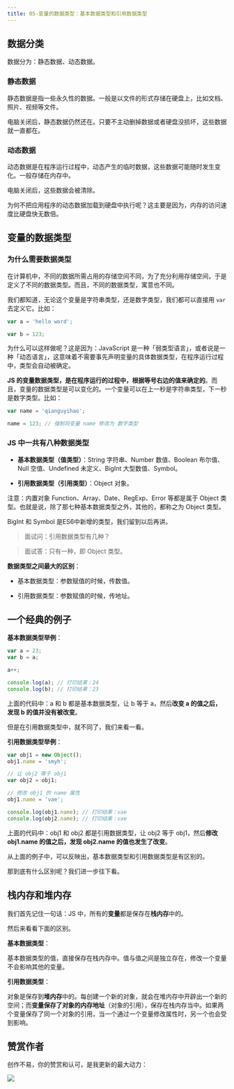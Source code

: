 ```yaml
---
title: 05-变量的数据类型：基本数据类型和引用数据类型
---
```


<ArticleTopAd></ArticleTopAd>

## 数据分类

数据分为：静态数据、动态数据。

### 静态数据

静态数据是指一些永久性的数据。一般是以文件的形式存储在硬盘上，比如文档、照片、视频等文件。

电脑关闭后，静态数据仍然还在。只要不主动删掉数据或者硬盘没损坏，这些数据就一直都在。

### 动态数据

动态数据是在程序运行过程中，动态产生的临时数据，这些数据可能随时发生变化。一般存储在内存中。

电脑关闭后，这些数据会被清除。

为何不把应用程序的动态数据加载到硬盘中执行呢？这主要是因为，内存的访问速度比硬盘快无数倍。

## 变量的数据类型

### 为什么需要数据类型

在计算机中，不同的数据所需占用的存储空间不同，为了充分利用存储空间，于是定义了不同的数据类型。而且，不同的数据类型，寓意也不同。

我们都知道，无论这个变量是字符串类型，还是数字类型，我们都可以直接用 `var` 去定义它。比如：

```javascript
var a = 'hello word';

var b = 123;
```

为什么可以这样做呢？这是因为：JavaScript 是一种「弱类型语言」，或者说是一种「动态语言」，这意味着不需要事先声明变量的具体数据类型，在程序运行过程中，类型会自动被确定。

**JS 的变量数据类型，是在程序运行的过程中，根据等号右边的值来确定的**。而且，变量的数据类型是可以变化的。一个变量可以在上一秒是字符串类型，下一秒是数字类型。比如：

```javascript
var name = 'qianguyihao';

name = 123; // 强制将变量 name 修改为 数字类型
```

### JS 中一共有八种数据类型

-   **基本数据类型（值类型）**：String 字符串、Number 数值、Boolean 布尔值、Null 空值、Undefined 未定义、BigInt 大型数值、Symbol。

-   **引用数据类型（引用类型）**：Object 对象。

注意：内置对象 Function、Array、Date、RegExp、Error 等都是属于 Object 类型。也就是说，除了那七种基本数据类型之外，其他的，都称之为 Object 类型。

BigInt 和 Symbol 是ES6中新增的类型，我们留到以后再讲。

> 面试问：引用数据类型有几种？

> 面试答：只有一种，即 Object 类型。

**数据类型之间最大的区别**：

-   基本数据类型：参数赋值的时候，传数值。

-   引用数据类型：参数赋值的时候，传地址。

## 一个经典的例子

**基本数据类型举例**：

```javascript
var a = 23;
var b = a;

a++;

console.log(a); // 打印结果：24
console.log(b); // 打印结果：23
```

上面的代码中：a 和 b 都是基本数据类型，让 b 等于 a，然后**改变 a 的值之后，发现 b 的值并没有被改变**。

但是在引用数据类型中，就不同了，我们来看一看。

**引用数据类型举例**：

```javascript
var obj1 = new Object();
obj1.name = 'smyh';

// 让 obj2 等于 obj1
var obj2 = obj1;

// 修改 obj1 的 name 属性
obj1.name = 'vae';

console.log(obj1.name); // 打印结果：vae
console.log(obj2.name); // 打印结果：vae
```

上面的代码中：obj1 和 obj2 都是引用数据类型，让 obj2 等于 obj1，然后**修改 obj1.name 的值之后，发现 obj2.name 的值也发生了改变**。

从上面的例子中，可以反映出，基本数据类型和引用数据类型是有区别的。

那到底有什么区别呢？我们进一步往下看。

## 栈内存和堆内存

我们首先记住一句话：JS 中，所有的**变量**都是保存在**栈内存**中的。

然后来看看下面的区别。

**基本数据类型**：

基本数据类型的值，直接保存在栈内存中。值与值之间是独立存在，修改一个变量不会影响其他的变量。

**引用数据类型**：

对象是保存到**堆内存**中的。每创建一个新的对象，就会在堆内存中开辟出一个新的空间；而**变量保存了对象的内存地址**（对象的引用），保存在栈内存当中。如果两个变量保存了同一个对象的引用，当一个通过一个变量修改属性时，另一个也会受到影响。

## 赞赏作者

创作不易，你的赞赏和认可，是我更新的最大动力：

![](https://img.smyhvae.com/20220401_1800.jpg)
